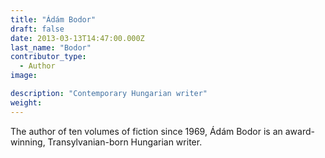 ```yaml
---
title: "Ádám Bodor"
draft: false
date: 2013-03-13T14:47:00.000Z
last_name: "Bodor"
contributor_type:
  - Author
image:

description: "Contemporary Hungarian writer"
weight:
---
```


The author of ten volumes of fiction since 1969, Ádám Bodor is an award-winning, Transylvanian-born Hungarian writer.
